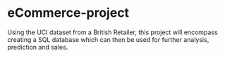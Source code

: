 # eCommerce-project
Using the UCI dataset from a British Retailer, this project will encompass creating a SQL database which can then be used for further analysis, prediction and sales.
